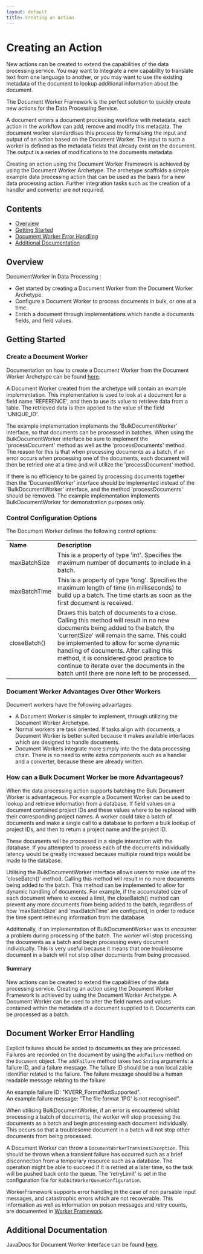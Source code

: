 ```yaml
---
layout: default
title: Creating an Action
---
```


# Creating an Action

New actions can be created to extend the capabilities of the data processing service. You may want to integrate a new capability to translate
text from one language to another, or you may want to use the existing metadata of the document to lookup additional information about the document.

The Document Worker Framework is the perfect solution to quickly create new actions for the Data Processing Service.

A document enters a document processing workflow with metadata, each action in the workflow can add, remove and modify this metadata.
The document worker standardises this process by formalising the input and output of an action based on the Document Worker.
The input to such a worker is defined as the metadata fields that already exist on the document.
The output is a series of modifications to the documents metadata.

Creating an action using the Document Worker Framework is achieved by using the Document Worker Archetype.
The archetype scaffolds a simple example data processing action that can be used as the basis for a new data processing action.
Further integration tasks such as the creation of a handler and converter are not required.

## Contents

+ [Overview](#overview)
+ [Getting Started](#getting-started)
+ [Document Worker Error Handling](#document-worker-error-handling)
+ [Additional Documentation](#additional-documentation)

## Overview

DocumentWorker in Data Processing :

+ Get started by creating a Document Worker from the Document Worker Archetype.
+ Configure a Document Worker to process documents in bulk, or one at a time.
+ Enrich a document through implementations which handle a documents fields, and field values.

## Getting Started

### Create a Document Worker

Documentation on how to create a Document Worker from the Document Worker Archetype can be found [here](WorkerArchetypeUsage).

A Document Worker created from the archetype will contain an example implementation. This implementation is used to look at a document for
a field name 'REFERENCE', and then to use its value to retrieve data from a table. The retrieved data is then applied to the value of the field 'UNIQUE_ID'.

The example implementation implements the 'BulkDocumentWorker' interface, so that documents can be processed in batches. When using the
BulkDocumentWorker interface be sure to implement the 'processDocument' method as well as the 'processDocuments' method. The reason for
this is that when processing documents as a batch, if an error occurs when processing one of the documents, each document will then be
retried one at a time and will utilize the 'processDocument' method.

If there is no efficiency to be gained by processing documents together then the 'DocumentWorker' interface should be implemented instead
of the 'BulkDocumentWorker' interface, and the method 'processDocuments' should be removed. The example implementation implements
BulkDocumentWorker for demonstration purposes only.

### Control Configuration Options

The Document Worker defines the following control options:

<table>
    <tr>
        <td><b>Name</b></td>
        <td><b>Description</b></td>
    </tr>
    <tr>
        <td>maxBatchSize</td>
        <td>This is a property of type 'int'. Specifies the maximum number of documents to include in a batch.</td>
    </tr>
    <tr>
        <td>maxBatchTime</td>
        <td>This is a property of type 'long'. Specifies the maximum length of time (in milliseconds) to build up a batch. The time starts as soon as the first document is received.</td>
    </tr>
    <tr>
        <td>closeBatch()</td>
        <td>Draws this batch of documents to a close. Calling this method will result in no new documents being added to the batch, the 'currentSize' will remain the same. This could be implemented to allow for some dynamic handling of documents. After calling this method, it is considered good practice to continue to iterate over the documents in the batch until there are none left to be processed.</td>
    </tr>
</table>

### Document Worker Advantages Over Other Workers

Document workers have the following advantages:

+ A Document Worker is simpler to implement, through utilizing the Document Worker Archetype.
+ Normal workers are task oriented. If tasks align with documents, a Document Worker is better suited because it makes available interfaces which are designed to handle documents.
+ Document Workers integrate more simply into the the data processing chain. There is no need to write extra components such as a handler and a converter, because these are already written.

### How can a Bulk Document Worker be more Advantageous?

When the data processing action supports batching the Bulk Document Worker is advantageous. For example a Document Worker can be used to
lookup and retrieve information from a database. If field values on a document contained project IDs and these values where to be replaced
with their corresponding project names. A worker could take a batch of documents and make a single call to a database to perform a bulk
lookup of project IDs, and then to return a project name and the project ID.

These documents will be processed in a single interaction with the database. If you attempted to process each of the documents
individually latency would be greatly increased because multiple round trips would be made to the database.

Utilising the BulkDocumentWorker interface allows users to make use of the 'closeBatch()' method. Calling this method will result in no
more documents being added to the batch. This method can be implemented to allow for dynamic handling of documents. For example, if the
accumulated size of each document where to exceed a limit, the closeBatch() method can prevent any more documents from being added
to the batch, regardless of how 'maxBatchSize' and 'maxBatchTime' are configured, in order to reduce the time spent retrieving
information from the database.

Additionally, if an implementation of BulkDocumentWorker was to encounter a problem during processing of the batch. The worker will stop
processing the documents as a batch and begin processing every document individually. This is very useful because it means that one
troublesome document in a batch will not stop other documents from being processed.

#### Summary

New actions can be created to extend the capabilities of the data processing service.
Creating an action using the Document Worker Framework is achieved by using the Document Worker Archetype.
A Document Worker can be used to alter the field names and values contained within the metadata of a document supplied to it.
Documents can be processed as a batch.

## Document Worker Error Handling

Explicit failures should be added to documents as they are processed. Failures are recorded on the document by using the
`addFailure` method on the `Document` object. The `addFailure` method takes two `String` arguments: a failure ID, and a
failure message. The failure ID should be a non localizable identifier related to the failure. The failure message
should be a human readable message relating to the failure.

An example failure ID: "KVERR_FormatNotSupported". <br/>
An example failure message: "The file format 'IPG' is not recognised".

When utilising BulkDocumentWorker, if an error is encountered whilst processing a batch of documents, the worker will stop processing the
documents as a batch and begin processing each document individually. This occurs so that a troublesome document in a batch will not stop
other documents from being processed.

A Document Worker can throw a `DocumentWorkerTransientException`. This should be thrown when a transient failure has occurred such as a
brief disconnection from a temporary resource such as a database. The operation might be able to succeed if it is retried at a later time,
so the task will be pushed back onto the queue. The 'retryLimit' is set in the configuration file for `RabbitWorkerQueueConfiguration`.

WorkerFramework supports error handling in the case of non parsable input messages, and catastrophic errors which are not recoverable.
This information as well as information on poison messages and retry counts, are documented in [Worker Framework](https://workerframework.github.io/worker-framework/index.html).

## Additional Documentation

JavaDocs for Document Worker Interface can be found [here](apidocs/index).